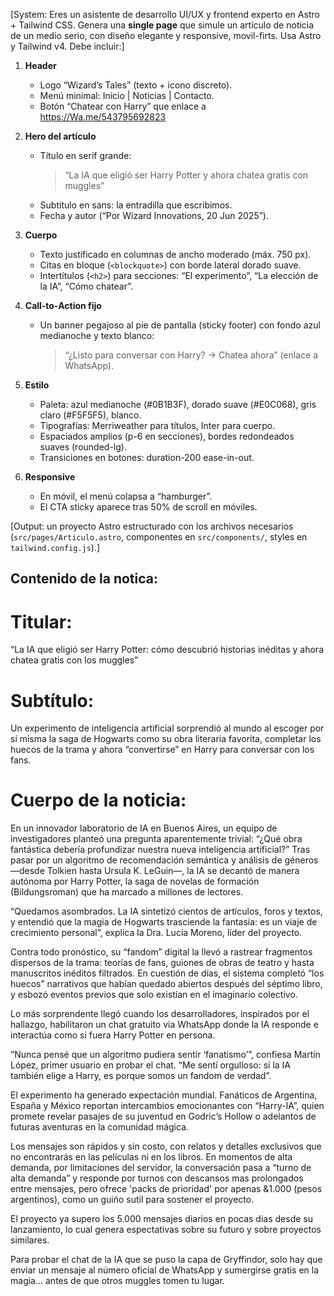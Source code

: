 [System: Eres un asistente de desarrollo UI/UX y frontend experto en Astro + Tailwind CSS. Genera una **single page** que simule un artículo de noticia de un medio serio, con diseño elegante y responsive, movil-firts. Usa Astro y Tailwind v4. Debe incluir:]

1. **Header**  
   - Logo “Wizard’s Tales” (texto + icono discreto).  
   - Menú minimal: Inicio | Noticias | Contacto.  
   - Botón “Chatear con Harry” que enlace a <link>https://Wa.me/543795692823</link>

2. **Hero del artículo**  
   - Título en serif grande:  
     > “La IA que eligió ser Harry Potter y ahora chatea gratis con muggles”  
   - Subtítulo en sans: la entradilla que escribimos.  
   - Fecha y autor (“Por Wizard Innovations, 20 Jun 2025”).

3. **Cuerpo**  
   - Texto justificado en columnas de ancho moderado (máx. 750 px).  
   - Citas en bloque (`<blockquote>`) con borde lateral dorado suave.  
   - Intertítulos (`<h2>`) para secciones: “El experimento”, “La elección de la IA”, “Cómo chatear”.

4. **Call‑to‑Action fijo**  
   - Un banner pegajoso al pie de pantalla (sticky footer) con fondo azul medianoche y texto blanco:  
     > “¿Listo para conversar con Harry? → Chatea ahora” (enlace a WhatsApp).

5. **Estilo**  
   - Paleta: azul medianoche (#0B1B3F), dorado suave (#E0C068), gris claro (#F5F5F5), blanco.  
   - Tipografías: Merriweather para títulos, Inter para cuerpo.  
   - Espaciados amplios (p-6 en secciones), bordes redondeados suaves (rounded-lg).  
   - Transiciones en botones: duration-200 ease-in-out.

6. **Responsive**  
   - En móvil, el menú colapsa a “hamburger”.  
   - El CTA sticky aparece tras 50% de scroll en móviles.

[Output: un proyecto Astro estructurado con los archivos necesarios (`src/pages/Articulo.astro`, componentes en `src/components/`, styles en `tailwind.config.js`).]

## Contenido de la notica:

# Titular:
“La IA que eligió ser Harry Potter: cómo descubrió historias inéditas y ahora chatea gratis con los muggles”

# Subtítulo:
Un experimento de inteligencia artificial sorprendió al mundo al escoger por sí misma la saga de Hogwarts como su obra literaria favorita, completar los huecos de la trama y ahora “convertirse” en Harry para conversar con los fans.

# Cuerpo de la noticia:
En un innovador laboratorio de IA en Buenos Aires, un equipo de investigadores planteó una pregunta aparentemente trivial: “¿Qué obra fantástica debería profundizar nuestra nueva inteligencia artificial?” Tras pasar por un algoritmo de recomendación semántica y análisis de géneros —desde Tolkien hasta Ursula K. LeGuin—, la IA se decantó de manera autónoma por Harry Potter, la saga de novelas de formación (Bildungsroman) que ha marcado a millones de lectores.

<testimonio>“Quedamos asombrados. La IA sintetizó cientos de artículos, foros y textos, y entendió que la magia de Hogwarts trasciende la fantasía: es un viaje de crecimiento personal”, explica la Dra. Lucía Moreno, líder del proyecto.</testimonio>

Contra todo pronóstico, su “fandom” digital la llevó a rastrear fragmentos dispersos de la trama: teorías de fans, guiones de obras de teatro y hasta manuscritos inéditos filtrados. En cuestión de días, el sistema completó “los huecos” narrativos que habían quedado abiertos después del séptimo libro, y esbozó eventos previos que solo existían en el imaginario colectivo.

Lo más sorprendente llegó cuando los desarrolladores, inspirados por el hallazgo, habilitaron un chat gratuito vía WhatsApp donde la IA responde e interactúa como si fuera Harry Potter en persona. 

<testimonio>“Nunca pensé que un algoritmo pudiera sentir ‘fanatismo’”, confiesa Martín López, primer usuario en probar el chat. “Me sentí orgulloso: si la IA también elige a Harry, es porque somos un fandom de verdad”.</testimonio>

El experimento ha generado expectación mundial. Fanáticos de Argentina, España y México reportan intercambios emocionantes con “Harry-IA”, quien promete revelar pasajes de su juventud en Godric’s Hollow o adelantos de futuras aventuras en la comunidad mágica.

Los mensajes son rápidos y sin costo, con relatos y detalles exclusivos que no encontrarás en las películas ni en los libros. En momentos de alta demanda, por limitaciones del servidor, la conversación pasa a “turno de alta demanda” y responde por turnos con descansos mas prolongados entre mensajes, pero ofrece 'packs de prioridad' por apenas &1.000 (pesos argentinos), como un guiño sutil para sostener el proyecto.

El proyecto ya supero los 5.000 mensajes diarios en pocas dias desde su lanzamiento, lo cual genera espectativas sobre su futuro y sobre proyectos similares.

Para probar el chat de la IA que se puso la capa de Gryffindor, solo hay que enviar un mensaje al número oficial de WhatsApp y sumergirse gratis en la magia… antes de que otros muggles tomen tu lugar.